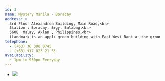 ```yaml
---
id: 3
name: Mystery Manila - Boracay
address: > 
  3rd Floor Alexandrea Building, Main Road,<br>
  Station 1 Boracay, Brgy. Balabag,<br>
  5608  Malay, Aklan , Philippines.<br>
  (Landmark is an apple green building with East West Bank at the ground floor near Patio Pacific) 
telephone: 
  - (+63) 36 390 0745
  - (+63) 917 823 21 55
availability:
  - 1pm to 930pm Everyday
---
```


<div id="TA_socialButtonReviews678" class="TA_socialButtonReviews">
  <ul id="OW2qPaCmHsip" class="TA_links TQJkPO4">
    <li id="nSaS9cFKE" class="4LLOLrQKzFoc">
      <a target="_blank" href="http://www.tripadvisor.com.ph/Attraction_Review-g294260-d7983257-Reviews-Mystery_Manila-Boracay_Aklan_Province_Panay_Island_Visayas.html"><img src="http://www.tripadvisor.com.ph/img/cdsi/img2/branding/socialWidget/20x20_green-21692-2.png"/></a>
    </li>
  </ul>
</div>


